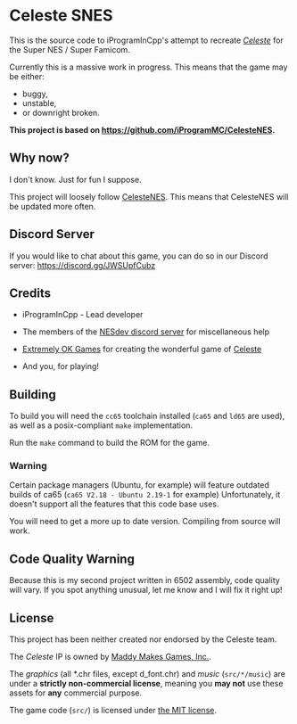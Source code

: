 # Celeste SNES

This is the source code to iProgramInCpp's attempt to recreate  *[Celeste](https://www.celestegame.com)*
for the Super NES / Super Famicom.

Currently this is a massive work in progress. This means that the game may be
either:
- buggy,
- unstable,
- or downright broken.

**This project is based on https://github.com/iProgramMC/CelesteNES.**

## Why now?

I don't know. Just for fun I suppose.

This project will loosely follow [CelesteNES](https://github.com/iProgramMC/CelesteNES). This means that
CelesteNES will be updated more often.

## Discord Server

If you would like to chat about this game, you can do so in our Discord server: https://discord.gg/JWSUpfCubz

## Credits

- iProgramInCpp - Lead developer

- The members of the [NESdev discord server](https://discord.gg/VFnWZV8GWk) for miscellaneous help

- [Extremely OK Games](https://exok.com) for creating the wonderful game of [Celeste](https://www.celestegame.com)

- And you, for playing!

## Building

To build you will need the `cc65` toolchain installed (`ca65` and `ld65` are used), as well as a posix-compliant
`make` implementation.

Run the `make` command to build the ROM for the game.

### Warning

Certain package managers (Ubuntu, for example) will feature outdated builds of ca65 (`ca65 V2.18 - Ubuntu 2.19-1`
for example)  Unfortunately, it doesn't support all the features that this code base uses.

You will need to get a more up to date version. Compiling from source will work.

## Code Quality Warning

Because this is my second project written in 6502 assembly, code quality will vary. If you spot
anything unusual, let me know and I will fix it right up!

## License

This project has been neither created nor endorsed by the Celeste team.

The *Celeste* IP is owned by [Maddy Makes Games, Inc.](https://maddymakesgames.com).

The *graphics* (all \*.chr files, except d_font.chr) and *music* (`src/*/music`)
are under a **strictly non-commercial license**, meaning you **may not** use these
assets for **any** commercial purpose.

The game code (`src/`) is licensed under [the MIT license](license.txt).
